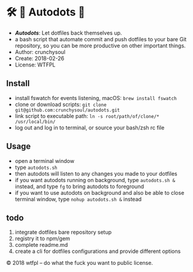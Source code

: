 # 🛠️ 🎩  Autodots 🚀
- ___Autodots___: Let dotfiles back themselves up.
- a bash script that automate commit and push dotfiles to your bare Git repository, so you can be more productive on other important things. 
- Author: crunchysoul
- Create: 2018-02-26
- License: WTFPL

## Install
- install fswatch for events listening, macOS: `brew install fswatch`
- clone or download scripts: `git clone git@github.com:crunchysoul/autodots.git`
- link script to executable path: `ln -s root/path/of/clone/* /usr/local/bin/`
- log out and log in to terminal, or source your bash/zsh rc file

## Usage
- open a terminal window
- type `autodots.sh`
- then autodots will listen to any changes you made to your dotfiles
- if you want autodots running on background, type `autodots.sh &` instead, and
  type `fg` to bring autodots to foreground 
- if you want to use autodots on background and also be able to close terminal
  window, type `nohup autodots.sh &` instead

## todo
1. integrate dotfiles bare repository setup
2. registry it to npm/gem
3. complete readme.md
4. create a cli for dotfiles configurations and provide different options

© 2018 wtfpl – do what the fuck you want to public license.
